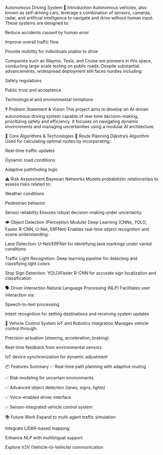 Autonomous Driving System
📌 Introduction
Autonomous vehicles, also known as self-driving cars, leverage a combination of sensors, cameras, radar, and artificial intelligence to navigate and drive without human input. These systems are designed to:

Reduce accidents caused by human error

Improve overall traffic flow

Provide mobility for individuals unable to drive

Companies such as Waymo, Tesla, and Cruise are pioneers in this space, conducting large-scale testing on public roads. Despite substantial advancements, widespread deployment still faces hurdles including:

Safety regulations

Public trust and acceptance

Technological and environmental limitations

❓ Problem Statement & Vision
This project aims to develop an AI-driven autonomous driving system capable of real-time decision-making, prioritizing safety and efficiency. It focuses on navigating dynamic environments and managing uncertainties using a modular AI architecture.

🔧 Core Algorithms & Technologies
📍 Route Planning
Dijkstra’s Algorithm
Used for calculating optimal routes by incorporating:

Real-time traffic updates

Dynamic road conditions

Adaptive pathfinding logic

⚠️ Risk Assessment
Bayesian Networks
Models probabilistic relationships to assess risks related to:

Weather conditions

Pedestrian behavior

Sensor reliability
Ensures robust decision-making under uncertainty.

👁️ Object Detection (Perception Module)
Deep Learning (CNNs, YOLO, Faster R-CNN, U-Net, ERFNet)
Enables real-time object recognition and scene understanding:

Lane Detection: U-Net/ERFNet for identifying lane markings under varied conditions

Traffic Light Recognition: Deep learning pipeline for detecting and classifying light colors

Stop Sign Detection: YOLO/Faster R-CNN for accurate sign localization and classification

🗣️ Driver Interaction
Natural Language Processing (NLP)
Facilitates user interaction via:

Speech-to-text processing

Intent recognition for setting destinations and receiving system updates

🚗 Vehicle Control System
IoT and Robotics Integration
Manages vehicle control through:

Precision actuation (steering, acceleration, braking)

Real-time feedback from environmental sensors

IoT device synchronization for dynamic adjustment

📦 Features Summary
✅ Real-time path planning with adaptive routing

✅ Risk modeling for uncertain environments

✅ Advanced object detection (lanes, signs, lights)

✅ Voice-enabled driver interface

✅ Sensor-integrated vehicle control system

📚 Future Work
Expand to multi-agent traffic simulation

Integrate LiDAR-based mapping

Enhance NLP with multilingual support

Explore V2V (Vehicle-to-Vehicle) communication
